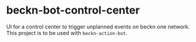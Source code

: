 # beckn-bot-control-center
UI for a control center to trigger unplanned events on beckn one network. This project is to be used with `beckn-action-bot`.
